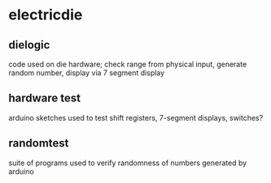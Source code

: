 # electricdie

## dielogic
code used on die hardware; check range from physical input, generate random number, display via 7 segment display

## hardware test
arduino sketches used to test shift registers, 7-segment displays, switches?

## randomtest
suite of programs used to verify randomness of numbers generated by arduino

